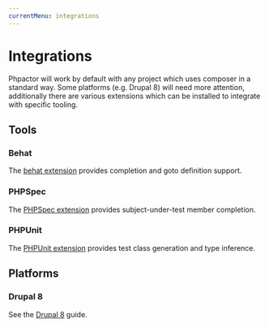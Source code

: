 ```yaml
---
currentMenu: integrations
---
```

Integrations
============

Phpactor will work by default with any project which uses composer in a
standard way. Some platforms (e.g. Drupal 8) will need more attention,
additionally there are various extensions which can be installed to integrate
with specific tooling.

Tools
-----

### Behat

The [behat extension](https://github.com/phpactor/behat-extension) provides
completion and goto definition support.

### PHPSpec

The [PHPSpec extension](https://github.com/phpactor/phpspec-extension)
provides subject-under-test member completion.


### PHPUnit

The [PHPUnit extension](https://github.com/phpactor/phpunit-extension)
provides test class generation and type inference.

Platforms
---------

### Drupal 8

See the [Drupal 8](/integrations/drupal8.html) guide.
